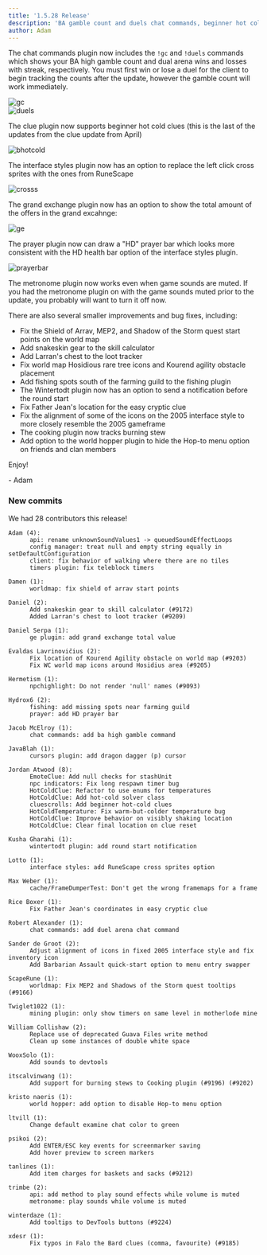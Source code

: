 ```yaml
---
title: '1.5.28 Release'
description: 'BA gamble count and duels chat commands, beginner hot cold clues, and 2010 cross sprites'
author: Adam
---
```


The chat commands plugin now includes the `!gc` and `!duels` commands which
shows your BA high gamble count and dual arena wins and losses with streak,
respectively. You must first win or lose a duel for the client to begin tracking
the counts after the update, however the gamble count will work immediately.

![gc](/img/blog/1.5.28-Release/gc.png)  
![duels](/img/blog/1.5.28-Release/duels.png)

The clue plugin now supports beginner hot cold clues (this is the last of the
updates from the clue update from April)

![bhotcold](/img/blog/1.5.28-Release/bhotcold.png)

The interface styles plugin now has an option to replace the left click cross
sprites with the ones from RuneScape

![crosss](/img/blog/1.5.28-Release/cross.gif)

The grand exchange plugin now has an option to show the total amount of the
offers in the grand excahnge:

![ge](/img/blog/1.5.28-Release/ge.png)

The prayer plugin now can draw a "HD" prayer bar which looks more consistent
with the HD health bar option of the interface styles plugin.

![prayerbar](/img/blog/1.5.28-Release/prayerbar.png)

The metronome plugin now works even when game sounds are muted. If you had the
metronome plugin on with the game sounds muted prior to the update, you probably
will want to turn it off now.

There are also several smaller improvements and bug fixes, including:

- Fix the Shield of Arrav, MEP2, and Shadow of the Storm quest start points on the world map
- Add snakeskin gear to the skill calculator
- Add Larran's chest to the loot tracker
- Fix world map Hosidious rare tree icons and Kourend agility obstacle placement
- Add fishing spots south of the farming guild to the fishing plugin
- The Wintertodt plugin now has an option to send a notification before the
  round start
- Fix Father Jean's location for the easy cryptic clue
- Fix the alignment of some of the icons on the 2005 interface style to more
  closely resemble the 2005 gameframe
- The cooking plugin now tracks burning stew
- Add option to the world hopper plugin to hide the Hop-to menu option on
  friends and clan members

Enjoy!

\- Adam

### New commits

We had 28 contributors this release!

```
Adam (4):
      api: rename unknownSoundValues1 -> queuedSoundEffectLoops
      config manager: treat null and empty string equally in setDefaultConfiguration
      client: fix behavior of walking where there are no tiles
      timers plugin: fix teleblock timers

Damen (1):
      worldmap: fix shield of arrav start points

Daniel (2):
      Add snakeskin gear to skill calculator (#9172)
      Added Larran's chest to loot tracker (#9209)

Daniel Serpa (1):
      ge plugin: add grand exchange total value

Evaldas Lavrinovičius (2):
      Fix location of Kourend Agility obstacle on world map (#9203)
      Fix WC world map icons around Hosidius area (#9205)

Hermetism (1):
      npchighlight: Do not render 'null' names (#9093)

Hydrox6 (2):
      fishing: add missing spots near farming guild
      prayer: add HD prayer bar

Jacob McElroy (1):
      chat commands: add ba high gamble command

JavaBlah (1):
      cursors plugin: add dragon dagger (p) cursor

Jordan Atwood (8):
      EmoteClue: Add null checks for stashUnit
      npc indicators: Fix long respawn timer bug
      HotColdClue: Refactor to use enums for temperatures
      HotColdClue: Add hot-cold solver class
      cluescrolls: Add beginner hot-cold clues
      HotColdTemperature: Fix warm-but-colder temperature bug
      HotColdClue: Improve behavior on visibly shaking location
      HotColdClue: Clear final location on clue reset

Kusha Gharahi (1):
      wintertodt plugin: add round start notification

Lotto (1):
      interface styles: add RuneScape cross sprites option

Max Weber (1):
      cache/FrameDumperTest: Don't get the wrong framemaps for a frame

Rice Boxer (1):
      Fix Father Jean's coordinates in easy cryptic clue

Robert Alexander (1):
      chat commands: add duel arena chat command

Sander de Groot (2):
      Adjust alignment of icons in fixed 2005 interface style and fix inventory icon
      Add Barbarian Assault quick-start option to menu entry swapper

ScapeRune (1):
      worldmap: Fix MEP2 and Shadows of the Storm quest tooltips (#9166)

Twiglet1022 (1):
      mining plugin: only show timers on same level in motherlode mine

William Collishaw (2):
      Replace use of deprecated Guava Files write method
      Clean up some instances of double white space

WooxSolo (1):
      Add sounds to devtools

itscalvinwang (1):
      Add support for burning stews to Cooking plugin (#9196) (#9202)

kristo naeris (1):
      world hopper: add option to disable Hop-to menu option

ltvill (1):
      Change default examine chat color to green

psikoi (2):
      Add ENTER/ESC key events for screenmarker saving
      Add hover preview to screen markers

tanlines (1):
      Add item charges for baskets and sacks (#9212)

trimbe (2):
      api: add method to play sound effects while volume is muted
      metronome: play sounds while volume is muted

winterdaze (1):
      Add tooltips to DevTools buttons (#9224)

xdesr (1):
      Fix typos in Falo the Bard clues (comma, favourite) (#9185)
```
